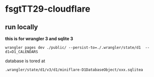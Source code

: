 # fsgtTT29-cloudflare

## run locally
**this is for wrangler 3 and sqlite 3** 
```shell
wrangler pages dev ./public/ --persist-to=./.wrangler/state/d1  --d1=D1_CALENDARS
```

database is tored at
```
.wrangler/state/d1/v3/d1/miniflare-D1DatabaseObject/xxx.sqlitea
```
